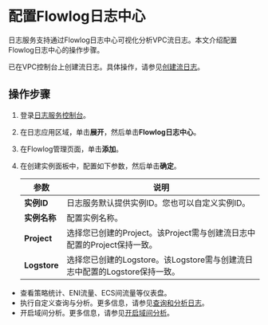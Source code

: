 # 配置Flowlog日志中心

日志服务支持通过Flowlog日志中心可视化分析VPC流日志。本文介绍配置Flowlog日志中心的操作步骤。

已在VPC控制台上创建流日志。具体操作，请参见[创建流日志](/cn.zh-CN/运维与监控/流日志/使用流日志.md)。

## 操作步骤

1.  登录[日志服务控制台](https://sls.console.aliyun.com)。

2.  在日志应用区域，单击**展开**，然后单击**Flowlog日志中心**。

3.  在Flowlog管理页面，单击**添加**。

4.  在创建实例面板中，配置如下参数，然后单击**确定**。

    |参数|说明|
    |--|--|
    |**实例ID**|日志服务默认提供实例ID。您也可以自定义实例ID。|
    |**实例名称**|配置实例名称。|
    |**Project**|选择您已创建的Project。该Project需与创建流日志中配置的Project保持一致。|
    |**Logstore**|选择您已创建的Logstore。该Logstore需与创建流日志中配置的Logstore保持一致。|


-   查看策略统计、ENI流量、ECS间流量等仪表盘。
-   执行自定义查询与分析。更多信息，请参见[查询和分析日志](/cn.zh-CN/查询与分析/查询和分析日志.md)。
-   开启域间分析。更多信息，请参见[开启域间分析]()。

